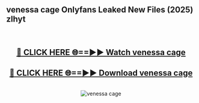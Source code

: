 <h2>venessa cage Onlyfans Leaked New Files (2025) zlhyt</h2>
<br>
<div align="center">
<h2><a href="https://mediafiles.top/venessa_cage&ref=git" rel="nofollow">🔴 CLICK HERE 🌐==►► Watch venessa cage</a></h2>
<h2><a href="https://mediafiles.top/venessa_cage&ref=git" rel="nofollow">🔴 CLICK HERE 🌐==►► Download venessa cage</a></h2>
<br>
<a href="https://mediafiles.top/venessa_cage&ref=git" rel="nofollow" data-target="animated-image.originalLink"><img src="https://i.ibb.co.com/xMMVF88/686577567.gif" alt="venessa cage" style="max-width: 100%; display: inline-block;" data-target="animated-image.originalImage"></a>
</div>
<br>
<br>